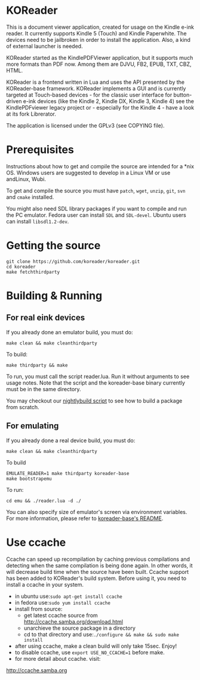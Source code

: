 KOReader
========

This is a document viewer application, created for usage on the Kindle e-ink reader.
It currently supports Kindle 5 (Touch) and Kindle Paperwhite. The devices need
to be jailbroken in order to install the application. Also, a kind of external
launcher is needed.

KOReader started as the KindlePDFViewer application, but it supports much more
formats than PDF now. Among them are DJVU, FB2, EPUB, TXT, CBZ, HTML.

KOReader is a frontend written in Lua and uses the API presented by the
KOReader-base framework. KOReader implements a GUI and is currently targeted
at Touch-based devices - for the classic user interface for button-driven
e-ink devices (like the Kindle 2, Kindle DX, Kindle 3, Kindle 4) see the
KindlePDFviewer legacy project or - especially for the Kindle 4 - have a look
at its fork Librerator.

The application is licensed under the GPLv3 (see COPYING file).


Prerequisites
========

Instructions about how to get and compile the source are intended for a *nix
OS. Windows users are suggested to develop in a Linux VM or use
andLinux, Wubi.

To get and compile the source you must have `patch`, `wget`, `unzip`, `git`,
`svn` and `cmake` installed.

You might also need SDL library packages if you want to compile and run the PC
emulator. Fedora user can install `SDL` and `SDL-devel`. Ubuntu users can
install `libsdl1.2-dev`.


Getting the source
========

```
git clone https://github.com/koreader/koreader.git
cd koreader
make fetchthirdparty
```


Building & Running
========

For real eink devices
---------------------

If you already done an emulator build, you must do:
```
make clean && make cleanthirdparty
```

To build:
```
make thirdparty && make
```

To run, you must call the script reader.lua. Run it without arguments to see
usage notes. Note that the script and the koreader-base binary currently must
be in the same directory.

You may checkout our [nightlybuild script][nb-script] to see how to build a
package from scratch.

For emulating
-----------

If you already done a real device build, you must do:
```
make clean && make cleanthirdparty
```

To build
```
EMULATE_READER=1 make thirdparty koreader-base
make bootstrapemu
```

To run:

```
cd emu && ./reader.lua -d ./
```

You can also specify size of emulator's screen via environment variables.
For more information, please refer to [koreader-base's README][base-readme].


Use ccache
==========

Ccache can speed up recompilation by caching previous compilations and detecting
when the same compilation is being done again. In other words, it will decrease
build time when the source have been built. Ccache support has been added to
KOReader's build system. Before using it, you need to install a ccache in your
system.

* in ubuntu use:`sudo apt-get install ccache`
* in fedora use:`sudo yum install ccache`
* install from source:
  * get latest ccache source from http://ccache.samba.org/download.html
  * unarchieve the source package in a directory
  * cd to that directory and use:`./configure && make && sudo make install`
* after using ccache, make a clean build will only take 15sec. Enjoy!
* to disable ccache, use `export USE_NO_CCACHE=1` before make.
* for more detail about ccache. visit:

http://ccache.samba.org


[base-readme]:https://github.com/koreader/koreader-base/blob/master/README.md
[nb-script]:https://github.com/koreader/koreader-misc/blob/master/koreader-nightlybuild/koreader-nightlybuild.sh
